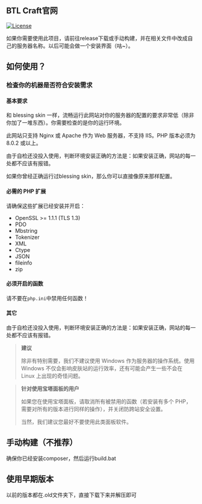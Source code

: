 ## BTL Craft官网

[![License](https://img.shields.io/github/license/Rene8028/carpet-iee-addition.svg)](https://www.gnu.org/licenses/quick-guide-gplv3.html)

如果你需要使用此项目，请前往release下载或手动构建，并在相关文件中改成自己的服务器名称。以后可能会做一个安装界面（咕~）。

## 如何使用？

### 检查你的机器是否符合安装需求

#### 基本要求

和 blessing skin 一样，流畅运行此网站对你的服务器的配置的要求非常低（除非你加了一堆东西）。你需要检查的是你的运行环境。

此网站只支持 Nginx 或 Apache 作为 Web 服务器，不支持 IIS。PHP 版本必须为 8.0.2 或以上。

由于自检还没投入使用，判断环境安装正确的方法是：如果安装正确，网站的每一处都不应该有报错。

如果你曾经正确运行过blessing skin，那么你可以直接像原来那样配置。

#### 必需的 PHP 扩展

请确保这些扩展已经安装并开启：

- OpenSSL >= 1.1.1 (TLS 1.3)
- PDO
- Mbstring
- Tokenizer
- XML
- Ctype
- JSON
- fileinfo
- zip

#### 必须开启的函数


请不要在`php.ini`中禁用任何函数！

#### 其它

由于自检还没投入使用，判断环境安装正确的方法是：如果安装正确，网站的每一处都不应该有报错。

> **建议**
> 
> 除非有特别需要，我们不建议使用 Windows 作为服务器的操作系统。使用 Windows 不仅会影响皮肤站的运行效率，还有可能会产生一些不会在 Linux 上出现的奇怪问题。

> **针对使用宝塔面板的用户**
> 
> 如果您在使用宝塔面板，请取消所有被禁用的函数（若安装有多个 PHP，需要对所有的版本进行同样的操作），并关闭防跨站安全设置。
> 
> 当然，我们建议您最好不要使用此类面板软件。

## 手动构建（不推荐）

确保你已经安装composer，然后运行build.bat
  
## 使用早期版本

以前的版本都在.old文件夹下，直接下载下来并解压即可
